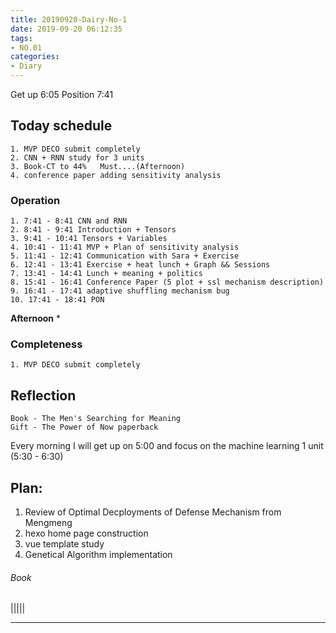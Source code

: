 ```yaml
---
title: 20190920-Dairy-No-1
date: 2019-09-20 06:12:35
tags:
- NO.01
categories:
- Diary
---
```



Get up 6:05  Position 7:41

## Today schedule
	1. MVP DECO submit completely
	2. CNN + RNN study for 3 units
	3. Book-CT to 44% 	Must....(Afternoon)
	4. conference paper adding sensitivity analysis

### Operation
	1. 7:41 - 8:41 CNN and RNN 
	2. 8:41 - 9:41 Introduction + Tensors
	3. 9:41 - 10:41 Tensors + Variables
	4. 10:41 - 11:41 MVP + Plan of sensitivity analysis
	5. 11:41 - 12:41 Communication with Sara + Exercise
	6. 12:41 - 13:41 Exercise + heat lunch + Graph && Sessions
	7. 13:41 - 14:41 Lunch + meaning + politics
	8. 15:41 - 16:41 Conference Paper (5 plot + ssl mechanism description)
	9. 16:41 - 17:41 adaptive shuffling mechanism bug
	10. 17:41 - 18:41 PON


**Afternoon** 
	* 

	

### Completeness
	1. MVP DECO submit completely


## Reflection
 	Book - The Men's Searching for Meaning
 	Gift - The Power of Now paperback

 Every morning I will get up on 5:00 and focus on the machine learning 1 unit (5:30 - 6:30)


## Plan: 
1. Review of Optimal Decployments of Defense Mechanism from Mengmeng
2. hexo home page construction 
3. vue template study
4. Genetical Algorithm implementation

###### Book

|||||


---



